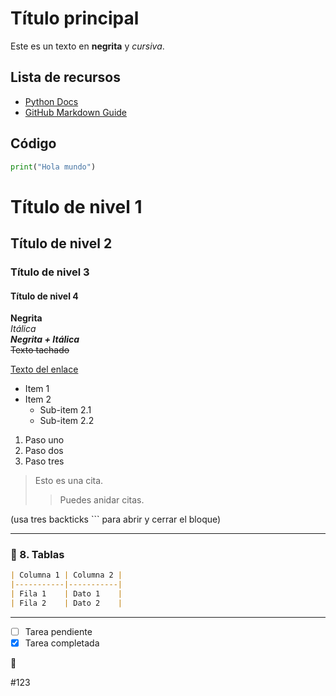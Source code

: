 # Título principal

Este es un texto en **negrita** y *cursiva*.

## Lista de recursos
- [Python Docs](https://docs.python.org/3/)
- [GitHub Markdown Guide](https://guides.github.com/features/mastering-markdown/)

## Código
```python
print("Hola mundo")
```

# Título de nivel 1
## Título de nivel 2
### Título de nivel 3
#### Título de nivel 4

**Negrita**  
*Itálica*  
***Negrita + Itálica***  
~~Texto tachado~~

[Texto del enlace](https://www.example.com)

- Item 1
- Item 2
    - Sub-item 2.1
    - Sub-item 2.2

1. Paso uno
2. Paso dos
3. Paso tres

> Esto es una cita.
>> Puedes anidar citas.


(usa tres backticks \`\`\` para abrir y cerrar el bloque)

---

### 📝 8. Tablas

```markdown
| Columna 1 | Columna 2 |
|-----------|-----------|
| Fila 1    | Dato 1    |
| Fila 2    | Dato 2    |
```

---

- [ ] Tarea pendiente
- [x] Tarea completada

🚀

#123
